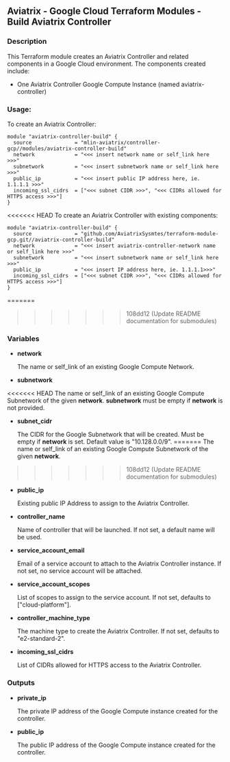## Aviatrix - Google Cloud Terraform Modules - Build Aviatrix Controller

### Description
This Terraform module creates an Aviatrix Controller and related components in a Google Cloud environment. The
components created include:

* One Aviatrix Controller Google Compute Instance (named aviatrix-controller)

### Usage:

To create an Aviatrix Controller:

```hcl
module "aviatrix-controller-build" {
  source              = "mlin-aviatrix/controller-gcp//modules/aviatrix-controller-build"
  network             = "<<< insert network name or self_link here >>>"
  subnetwork          = "<<< insert subnetwork name or self_link here >>>"
  public_ip           = "<<< insert public IP address here, ie. 1.1.1.1 >>>"
  incoming_ssl_cidrs  = ["<<< subnet CIDR >>>", "<<< CIDRs allowed for HTTPS access >>>"]
}
```


<<<<<<< HEAD
To create an Aviatrix Controller with existing components:
```hcl
module "aviatrix-controller-build" {
  source              = "github.com/AviatrixSysmtes/terraform-module-gcp.git//aviatrix-controller-build"
  network             = "<<< insert aviatrix-controller-network name or self_link here >>>"
  subnetwork          = "<<< insert subnetwork name or self_link here  >>>"
  public_ip           = "<<< insert IP address here, ie. 1.1.1.1>>>"
  incoming_ssl_cidrs  = ["<<< subnet CIDR >>>", "<<< CIDRs allowed for HTTPS access >>>"]
}
```

=======
>>>>>>> 108dd12 (Update README documentation for submodules)
### Variables

- **network**

  The name or self_link of an existing Google Compute Network.

- **subnetwork**

<<<<<<< HEAD
  The name or self_link of an existing Google Compute Subnetwork of the given **network**. **subnetwork** must be empty if **network** is not provided.

- **subnet_cidr**

  The CIDR for the Google Subnetwork that will be created. Must be empty if **network** is set. Default value is "10.128.0.0/9".
=======
  The name or self_link of an existing Google Compute Subnetwork of the given **network**.
>>>>>>> 108dd12 (Update README documentation for submodules)

- **public_ip**

  Existing public IP Address to assign to the Aviatrix Controller.

- **controller_name**

  Name of controller that will be launched. If not set, a default name will be used.

- **service_account_email**

  Email of a service account to attach to the Aviatrix Controller instance. If not set, no service account will be attached.

- **service_account_scopes**

  List of scopes to assign to the service account. If not set, defaults to ["cloud-platform"].

- **controller_machine_type**

  The machine type to create the Aviatrix Controller. If not set, defaults to "e2-standard-2".

- **incoming_ssl_cidrs**

  List of CIDRs allowed for HTTPS access to the Aviatrix Controller.

### Outputs

- **private_ip**

  The private IP address of the Google Compute instance created for the controller.

- **public_ip**

  The public IP address of the Google Compute instance created for the controller.
